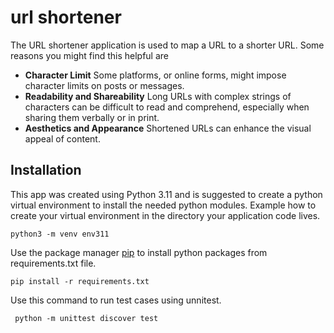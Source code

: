 # url shortener


The URL shortener application is used to map a URL to a shorter URL. Some reasons you might find this helpful are


- **Character Limit** Some platforms, or online forms, might impose character limits on posts or messages. 
- **Readability and Shareability**  Long URLs with complex strings of characters can be difficult to read and comprehend, especially when sharing them verbally or in print. 
- **Aesthetics and Appearance** Shortened URLs can enhance the visual appeal of content.


## Installation

This app was created using Python 3.11 and is suggested to create a python virtual environment to install the needed python modules.
Example how to create your virtual environment in the directory your application code lives. 

```
python3 -m venv env311

```

Use the package manager [pip](https://pip.pypa.io/en/stable/) to install python packages from requirements.txt file.

```
pip install -r requirements.txt

```

Use this command to run test cases using unnitest.

```
 python -m unittest discover test

```






